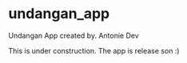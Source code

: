 # undangan_app

Undangan App created by. Antonie Dev

This is under construction. The app is release son :)
